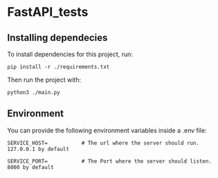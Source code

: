 # FastAPI_tests
## Installing dependecies
To install dependencies for this project, run:

`pip install -r ./requirements.txt`

Then run the project with:

`python3 ./main.py`
## Environment
You can provide the following environment variables inside a .env file:

```
SERVICE_HOST=           # The url where the server should run. 127.0.0.1 by default

SERVICE_PORT=           # The Port where the server should listen. 8000 by default
```
